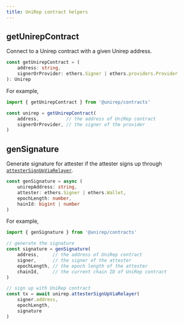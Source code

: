 ```yaml
---
title: UniRep contract helpers
---
```


## getUnirepContract

Connect to a Unirep contract with a given Unirep address.

```ts
const getUnirepContract = (
    address: string,
    signerOrProvider: ethers.Signer | ethers.providers.Provider
): Unirep
```

For example,

```ts
import { getUnirepContract } from '@unirep/contracts'

const unirep = getUnirepContract(
    address,          // the address of UniRep contract
    signerOrProvider, // the signer of the provider
)
```

## genSignature

Generate signature for attester if the attester signs up through [`attesterSignUpViaRelayer`](./unirep-sol.md#attestersignupviarelayer).

```ts
const genSignature = async (
    unirepAddress: string,
    attester: ethers.Signer | ethers.Wallet,
    epochLength: number,
    hainId: bigint | number
)
```

For example,

```ts
import { genSignature } from '@unirep/contracts'

// generate the signature
const signature = genSignature(
    address,     // the address of UniRep contract
    signer,      // the signer of the attester
    epochLength, // the epoch length of the attester
    chainId,     // the current chain ID of UniRep contract
)

// sign up with UniRep contract
const tx = await unirep.attesterSignUpViaRelayer(
    signer.address,
    epochLength,
    signature
)
```